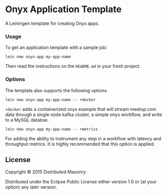 # Onyx Application Template

A Leiningen template for creating Onyx apps.

### Usage

To get an application template with a sample job:

```text
lein new onyx-app my-app-name
```
Then read the instructions on the `README.md` in your fresh project.

### Options
The template also supports the following options

```
lein new onyx-app my-app-name -- +docker
```

`+docker` adds a containerized onyx example that will stream meetup.com data
through a single node kafka cluster, a simple onyx workflow, and write to a
MySQL databse.

```
lein new onyx-app my-app-name -- +metrics
```
For adding the ability to instrument any step in a workflow with latency and
throughput metrics. It is highly recommended that this option is applied.

## License

Copyright © 2015 Distributed Masonry

Distributed under the Eclipse Public License either version 1.0 or (at
your option) any later version.
